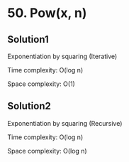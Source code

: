 # 50. Pow(x, n)

## Solution1

Exponentiation by squaring (Iterative)

Time complexity: O(log n)

Space complexity: O(1)

## Solution2

Exponentiation by squaring (Recursive)

Time complexity: O(log n)

Space complexity: O(log n)
